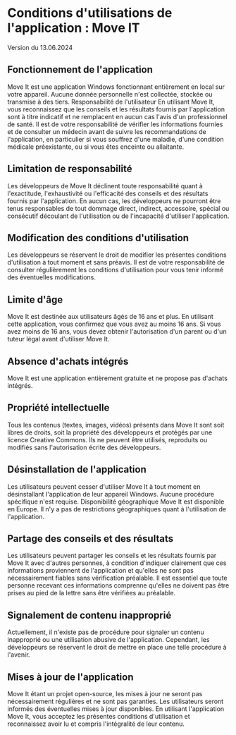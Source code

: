 # Conditions d'utilisations de l'application : Move IT
Version du 13.06.2024

## Fonctionnement de l'application
Move It est une application Windows fonctionnant entièrement en local sur votre appareil. Aucune donnée personnelle n'est collectée, stockée ou transmise à des tiers.
Responsabilité de l'utilisateur
En utilisant Move It, vous reconnaissez que les conseils et les résultats fournis par l'application sont à titre indicatif et ne remplacent en aucun cas l'avis d'un professionnel de santé. Il est de votre responsabilité de vérifier les informations fournies et de consulter un médecin avant de suivre les recommandations de l'application, en particulier si vous souffrez d'une maladie, d'une condition médicale préexistante, ou si vous êtes enceinte ou allaitante.
## Limitation de responsabilité
Les développeurs de Move It déclinent toute responsabilité quant à l'exactitude, l'exhaustivité ou l'efficacité des conseils et des résultats fournis par l'application. En aucun cas, les développeurs ne pourront être tenus responsables de tout dommage direct, indirect, accessoire, spécial ou consécutif découlant de l'utilisation ou de l'incapacité d'utiliser l'application.
## Modification des conditions d'utilisation
Les développeurs se réservent le droit de modifier les présentes conditions d'utilisation à tout moment et sans préavis. Il est de votre responsabilité de consulter régulièrement les conditions d'utilisation pour vous tenir informé des éventuelles modifications.
## Limite d'âge
Move It est destinée aux utilisateurs âgés de 16 ans et plus. En utilisant cette application, vous confirmez que vous avez au moins 16 ans. Si vous avez moins de 16 ans, vous devez obtenir l'autorisation d'un parent ou d'un tuteur légal avant d'utiliser Move It.
## Absence d'achats intégrés
Move It est une application entièrement gratuite et ne propose pas d'achats intégrés.
## Propriété intellectuelle
Tous les contenus (textes, images, vidéos) présents dans Move It sont soit libres de droits, soit la propriété des développeurs et protégés par une licence Creative Commons. Ils ne peuvent être utilisés, reproduits ou modifiés sans l'autorisation écrite des développeurs.
## Désinstallation de l'application
Les utilisateurs peuvent cesser d'utiliser Move It à tout moment en désinstallant l'application de leur appareil Windows. Aucune procédure spécifique n'est requise.
Disponibilité géographique
Move It est disponible en Europe. Il n'y a pas de restrictions géographiques quant à l'utilisation de l'application.
## Partage des conseils et des résultats
Les utilisateurs peuvent partager les conseils et les résultats fournis par Move It avec d'autres personnes, à condition d'indiquer clairement que ces informations proviennent de l'application et qu'elles ne sont pas nécessairement fiables sans vérification préalable. Il est essentiel que toute personne recevant ces informations comprenne qu'elles ne doivent pas être prises au pied de la lettre sans être vérifiées au préalable.
## Signalement de contenu inapproprié
Actuellement, il n'existe pas de procédure pour signaler un contenu inapproprié ou une utilisation abusive de l'application. Cependant, les développeurs se réservent le droit de mettre en place une telle procédure à l'avenir.
## Mises à jour de l'application
Move It étant un projet open-source, les mises à jour ne seront pas nécessairement régulières et ne sont pas garanties. Les utilisateurs seront informés des éventuelles mises à jour disponibles.
En utilisant l'application Move It, vous acceptez les présentes conditions d'utilisation et reconnaissez avoir lu et compris l'intégralité de leur contenu.
